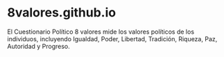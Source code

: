 # 8valores.github.io
El Cuestionario Político 8 valores mide los valores políticos de los individuos, incluyendo Igualdad, Poder, Libertad, Tradición, Riqueza, Paz, Autoridad y Progreso.
